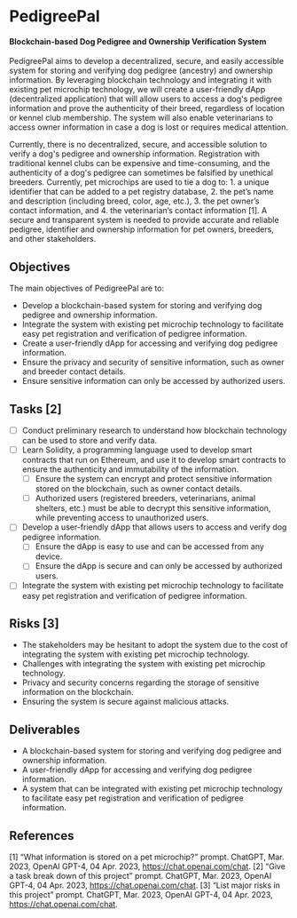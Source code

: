 # PedigreePal
#### Blockchain-based Dog Pedigree and Ownership Verification System

PedigreePal aims to develop a decentralized, secure, and easily accessible system for storing and verifying dog pedigree (ancestry) and ownership information. By leveraging blockchain technology and integrating it with existing pet microchip technology, we will create a user-friendly dApp (decentralized application) that will allow users to access a dog's pedigree information and prove the authenticity of their breed, regardless of location or kennel club membership. The system will also enable veterinarians to access owner information in case a dog is lost or requires medical attention.

Currently, there is no decentralized, secure, and accessible solution to verify a dog's pedigree and ownership information. Registration with traditional kennel clubs can be expensive and time-consuming, and the authenticity of a dog's pedigree can sometimes be falsified by unethical breeders. Currently, pet microchips are used to tie a dog to: 1. a unique identifier that can be added to a pet registry database, 2. the pet’s name and description (including breed, color, age, etc.), 3. the pet owner’s contact information, and 4. the veterinarian’s contact information [1]. A secure and transparent system is needed to provide accurate and reliable pedigree, identifier and ownership information for pet owners, breeders, and other stakeholders.

## Objectives
The main objectives of PedigreePal are to:
- Develop a blockchain-based system for storing and verifying dog pedigree and ownership information.
- Integrate the system with existing pet microchip technology to facilitate easy pet registration and verification of pedigree
information.
- Create a user-friendly dApp for accessing and verifying dog pedigree information.
- Ensure the privacy and security of sensitive information, such as owner and breeder contact details.
- Ensure sensitive information can only be accessed by authorized users.

## Tasks [2]
- [ ] Conduct preliminary research to understand how blockchain technology can be used to store and verify data.
- [ ] Learn Solidity, a programming language used to develop smart contracts that run on Ethereum, and use it to develop smart contracts to ensure the authenticity and immutability of the information.
  - [ ] Ensure the system can encrypt and protect sensitive information stored on the blockchain, such as owner contact details.
  - [ ] Authorized users (registered breeders, veterinarians, animal shelters, etc.) must be able to decrypt this sensitive information, while preventing access to unauthorized users.
- [ ] Develop a user-friendly dApp that allows users to access and verify dog pedigree information.
    - [ ] Ensure the dApp is easy to use and can be accessed from any device.
    - [ ] Ensure the dApp is secure and can only be accessed by authorized users.
- [ ] Integrate the system with existing pet microchip technology to facilitate easy pet registration and verification of pedigree information.

## Risks [3]
* The stakeholders may be hesitant to adopt the system due to the cost of integrating the system with existing pet microchip technology.
* Challenges with integrating the system with existing pet microchip technology.
* Privacy and security concerns regarding the storage of sensitive information on the blockchain.
* Ensuring the system is secure against malicious attacks.

## Deliverables
- A blockchain-based system for storing and verifying dog pedigree and ownership information.
- A user-friendly dApp for accessing and verifying dog pedigree information.
- A system that can be integrated with existing pet microchip technology to facilitate easy pet registration and verification of pedigree information.

## References
[1] “What information is stored on a pet microchip?" prompt. ChatGPT, Mar. 2023, OpenAI GPT-4, 04 Apr. 2023, https://chat.openai.com/chat.
[2] “Give a task break down of this project” prompt. ChatGPT, Mar. 2023, OpenAI GPT-4, 04 Apr. 2023, https://chat.openai.com/chat.
[3] “List major risks in this project” prompt. ChatGPT, Mar. 2023, OpenAI GPT-4, 04 Apr. 2023, https://chat.openai.com/chat.